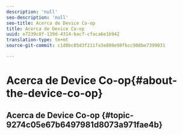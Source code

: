 ```yaml
---
description: 'null'
seo-description: 'null'
seo-title: Acerca de Device Co-op
title: Acerca de Device Co-op
uuid: e7239c8f-139d-4314-bac7-cfaca6e1b942
translation-type: tm+mt
source-git-commit: c1d0bc05d3f211fa3e899e98fbcc908be7399031

---
```



# Acerca de Device Co-op{#about-the-device-co-op}

## Acerca de Device Co-op {#topic-9274c05e67b6497981d8073a971fae4b}

